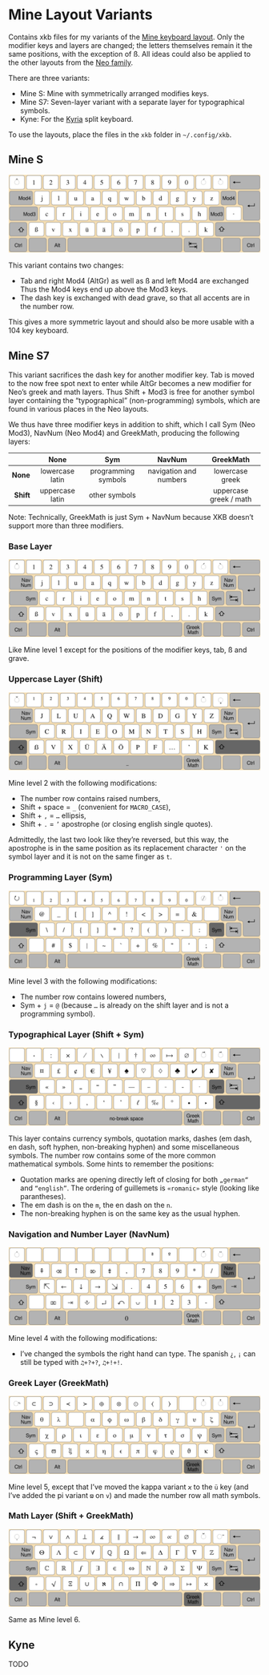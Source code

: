 # Mine Layout Variants

Contains xkb files for my variants of the [Mine keyboard layout](https://neo-layout.org/Layouts/mine).
Only the modifier keys and layers are changed;
the letters themselves remain it the same positions, with the exception of ß.
All ideas could also be applied to the other layouts from the [Neo family](https://neo-layout.org/Layouts/).

There are three variants:

 - Mine S: Mine with symmetrically arranged modifies keys.
 - Mine S7: Seven-layer variant with a separate layer for typographical symbols.
 - Kyne: For the [Kyria](https://splitkb.com/) split keyboard.

To use the layouts, place the files in the `xkb` folder in `~/.config/xkb`.

## Mine S

![Mine S Base Layer](/images/Mine-S%20Level0%20(Standard).svg)

This variant contains two changes:
- Tab and right Mod4 (AltGr) as well as ß and left Mod4 are exchanged
  Thus the Mod4 keys end up above the Mod3 keys.
- The dash key is exchanged with dead grave, so that all accents are in the number row.

This gives a more symmetric layout and should also be more usable with a 104 key keyboard.

## Mine S7

This variant sacrifices the dash key for another modifier key.
Tab is moved to the now free spot next to enter while AltGr becomes a new
modifier for Neo’s greek and math layers.
Thus Shift + Mod3 is free for another symbol
layer containing the “typographical” (non-programming) symbols,
which are found in various places in the Neo layouts.

We thus have three modifier keys in addition to shift,
which I call Sym (Neo Mod3), NavNum (Neo Mod4) and GreekMath,
producing the following layers:

|           |     None        |         Sym         |          NavNum        |        GreekMath       |
|----------:|:---------------:|:-------------------:|:----------------------:|:----------------------:|
| **None**  | lowercase latin | programming symbols | navigation and numbers | lowercase greek        |
| **Shift** | uppercase latin |   other symbols    |                        | uppercase greek / math |

Note: Technically, GreekMath is just Sym + NavNum because XKB doesn’t
support more than three modifiers.

### Base Layer

![Mine S7 Base Layer](/images/Mine-S7%20Level0%20(Standard).svg)

Like Mine level 1 except for the positions of the modifier keys, tab, ß
and grave.

### Uppercase Layer (Shift)

![Mine S7 Shift Layer](/images/Mine-S7%20Level1%20(Uppercase).svg)
 
Mine level 2 with the following modifications:
 - The number row contains raised numbers,
 - Shift + space = `_` (convenient for `MACRO_CASE`),
 - Shift + `,` = `…` ellipsis,
 - Shift + `.` = `’` apostrophe (or closing english single quotes).

 Admittedly, the last two look like they’re reversed, but this way,
 the apostrophe is in the same position as its replacement character `'` on
 the symbol layer and it is not on the same finger as `t`.

### Programming Layer (Sym)

![Mine S7 Progamming Layer](/images/Mine-S7%20Level2%20(Symbols).svg)

Mine level 3 with the following modifications:
 - The number row contains lowered numbers,
 - Sym + `j` = `@` (because `…` is already on the shift layer and is not a programming symbol).

### Typographical Layer (Shift + Sym)

![Mine S7 Typographical Layer](/images/Mine-S7%20Level3%20(More%20Symbols).svg)

This layer contains currency symbols, quotation marks, 
dashes (em dash, en dash, soft hyphen, non-breaking hyphen)
and some miscellaneous symbols.
The number row contains some of the more common mathematical symbols.
Some hints to remember the positions:
 - Quotation marks are opening directly left of closing for both `„german“` and `“english”`.
   The ordering of guillemets is `«romanic»` style (looking like parantheses).
 - The em dash is on the `m`, the en dash on the `n`.
 - The non-breaking hyphen is on the same key as the usual hyphen.

### Navigation and Number Layer (NavNum)

![Mine S7 NavNum Layer](/images/Mine-S7%20Level4%20(NavNum).svg)

Mine level 4 with the following modifications:
 - I’ve changed the symbols the right hand can type.
 The spanish `¿`, `¡` can still be typed with `♫+?+?`, `♫+!+!`.

### Greek Layer (GreekMath)

![Mine S7 Greek Layer](/images/Mine-S7%20Level6%20(Greek).svg)

Mine level 5, except that I’ve moved the kappa variant `ϰ` to the `ü` key
(and I’ve added the pi variant `ϖ` on `v`)
and made the number row all math symbols.

### Math Layer (Shift + GreekMath)

![Mine S7 Math Layer](/images/Mine-S7%20Level7%20(Math).svg)

Same as Mine level 6.

## Kyne

TODO